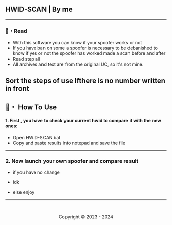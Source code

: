 ## HWID-SCAN | By me

--- 
    
### 📜・Read 
 
- With this software you can know if your spoofer works or not
- If you have ban on some a spoofer is necessary to be debanished to know if yes or not the spoofer has worked made a scan before and after
- Read step all 
- All archives and text are from the original UC, so it's not mine.

 Sort the steps of use Ifthere is no number written in front
---

## 🔗・ How To Use 
#### 1. First , you have to check your current hwid to compare it with the new ones:

- Open HWID-SCAN.bat
- Copy and paste results into notepad and save the file
 
---

### 2. Now launch your own spoofer and compare result

- if you have no change 
- idk 

- else enjoy

---

  <br>

<p align="center">
  Copyright © 2023 - 2024
<br>
